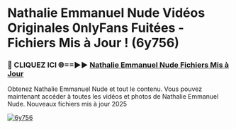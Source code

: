# Nathalie Emmanuel Nude Vidéos Originales 0nlyFans Fuitées - Fichiers Mis à Jour ! (6y756)

<h3>🔴 CLIQUEZ ICI 🌐==►► <a href="https://tinyurl.com/2pmr4ezf" rel="nofollow">Nathalie Emmanuel Nude Fichiers Mis à Jour</a></h3>

Obtenez Nathalie Emmanuel Nude et tout le contenu. Vous pouvez maintenant accéder à toutes les vidéos et photos de Nathalie Emmanuel Nude. Nouveaux fichiers mis à jour 2025

[![6y756](https://i.imgur.com/6SNvagu.gif)](https://tinyurl.com/2pmr4ezf)
